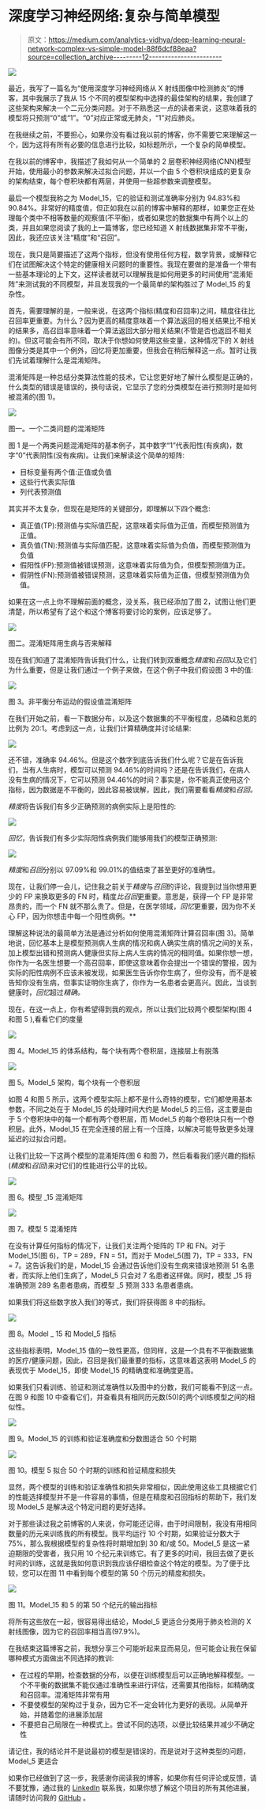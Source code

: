 # 深度学习神经网络:复杂与简单模型

> 原文：<https://medium.com/analytics-vidhya/deep-learning-neural-network-complex-vs-simple-model-88f6dcf88eaa?source=collection_archive---------12----------------------->

![](img/0d68b733e8d609da0b44bd894d7097ad.png)

最近，我写了一篇名为“使用深度学习神经网络从 X 射线图像中检测肺炎”的博客，其中我展示了我从 15 个不同的模型架构中选择的最佳架构的结果，我创建了这些架构来解决一个二元分类问题。对于不熟悉这一点的读者来说，这意味着我的模型将只预测“0”或“1”。“0”对应正常或无肺炎，“1”对应肺炎。

在我继续之前，不要担心，如果你没有看过我以前的博客，你不需要它来理解这一个，因为这将有所有必要的信息进行比较，如标题所示，一个复杂的简单模型。

在我以前的博客中，我描述了我如何从一个简单的 2 层卷积神经网络(CNN)模型开始，使用最小的参数来解决过拟合问题，并以一个由 5 个卷积块组成的更复杂的架构结束，每个卷积块都有两层，并使用一些超参数来调整模型。

最后一个模型我称之为 Model_15，它的验证和测试准确率分别为 94.83%和 90.84%。非常好的精度值，但正如我在以前的博客中解释的那样，如果您正在处理每个类中不相等数量的观察值(不平衡)，或者如果您的数据集中有两个以上的类，并且如果您阅读了我的上一篇博客，您已经知道 X 射线数据集非常不平衡，因此，我还应该关注“精度”和“召回”。

现在，我只是简要描述了这两个指标，但没有使用任何方程，数学背景，或解释它们在试图解决这个特定的健康相关问题时的重要性。我现在要做的是准备一个带有一些基本理论的上下文，这样读者就可以理解我是如何用更多的时间使用“混淆矩阵”来测试我的不同模型，并且发现我的一个最简单的架构胜过了 Model_15 的复杂性。

首先，需要理解的是，一般来说，在这两个指标(精度和召回率)之间，精度往往比召回率更重要。为什么？因为更高的精度意味着一个算法返回的相关结果比不相关的结果多，高召回率意味着一个算法返回大部分相关结果(不管是否也返回不相关的)。但这可能会有所不同，取决于你想如何使用这些变量，这种情况下的 X 射线图像分类是其中一个例外，回忆将更加重要，但我会在稍后解释这一点。暂时让我们先试着理解什么是混淆矩阵。

混淆矩阵是一种总结分类算法性能的技术，它让您更好地了解什么模型是正确的，什么类型的错误是错误的，换句话说，它显示了您的分类模型在进行预测时是如何被混淆的(图 1)。

![](img/b54d1716e3750d92e7f4c79d7090373f.png)

图一。一个二类问题的混淆矩阵

图 1 是一个两类问题混淆矩阵的基本例子，其中数字“1”代表阳性(有疾病)，数字“0”代表阴性(没有疾病)。让我们来解读这个简单的矩阵:

*   目标变量有两个值:正值或负值
*   这些行代表实际值
*   列代表预测值

其实并不太复杂，但现在是矩阵的关键部分，即理解以下四个概念:

*   真正值(TP):预测值与实际值匹配，这意味着实际值为正值，而模型预测值为正值。
*   真负值(TN):预测值与实际值匹配，这意味着实际值为负值，而模型预测值为负值
*   假阳性(FP):预测值被错误预测，这意味着实际值为负，但模型预测值为正。
*   假阴性(FN):预测值被错误预测，这意味着实际值为正值，但模型预测值为负值。

如果在这一点上你不理解前面的概念，没关系，我已经添加了图 2，试图让他们更清楚，所以希望有了这个和这个博客将要讨论的案例，应该足够了。

![](img/c8df56693e2c9f1be8ad34b9c4d58bb4.png)

图二。混淆矩阵用生病与否来解释

现在我们知道了混淆矩阵告诉我们什么，让我们转到双重概念*精度*和*召回*以及它们为什么重要，但是让我们通过一个例子来做，在这个例子中我们假设图 3 中的值:

![](img/3b021fbd0ac58742d7d684cebefc323d.png)

图 3。非平衡分布运动的假设值混淆矩阵

在我们开始之前，看一下数据分布，以及这个数据集的不平衡程度，总磷和总氮的比例为 20:1。考虑到这一点，让我们计算精确度并讨论结果:

![](img/fd372ab7d22613d7b6398a7272f58b41.png)

还不错，准确率 94.46%。但是这个数字到底告诉我们什么呢？它是在告诉我们，当有人生病时，模型可以预测 94.46%的时间吗？还是在告诉我们，在病人没有生病的情况下，它可以预测 94.46%的时间？事实是，你不能真正使用这个指标，因为数据是不平衡的，因此容易被误解，因此，我们需要看看*精度*和*召回。*

*精度*将告诉我们有多少正确预测的病例实际上是阳性的:

![](img/db5f417b82c7bbf22ac4a142a7a2e3a2.png)

*回忆*，告诉我们有多少实际阳性病例我们能够用我们的模型正确预测:

![](img/f365de344daa7012920c28d2bdcd5deb.png)

*精度*和*召回*分别以 97.09%和 99.01%的值结束了甚至更好的准确性。

现在，让我们停一会儿，记住我之前关于*精度*与*召回*的评论，我提到过当你想用更少的 FP 来换取更多的 FN 时，精度*比召回*更重要。意思是，获得一个 FP 是非常昂贵的，而一个 FN 就不那么贵了。但是，在医学领域，*回忆*更重要，因为你不关心 FP，因为你想击中每一个阳性病例。**

理解这种说法的最简单方法是通过分析如何使用混淆矩阵计算召回率(图 3)。简单地说，回忆基本上是模型预测病人生病的情况和病人确实生病的情况之间的关系，加上模型出错和预测病人健康但实际上病人生病的情况的相同值。如果你想一想，你作为一名医生想要一个高召回率，即使这意味着你会提出一个错误的警报，因为实际的阳性病例不应该未被发现，如果医生告诉你你生病了，但你没有，而不是被告知你没有生病，但事实证明你生病了，你作为一名患者会更高兴。因此，当谈到健康时，*回忆*超过*精确。*

现在，在这一点上，你有希望得到我的观点，所以让我们比较两个模型架构(图 4 和图 5 ),看看它们的度量

![](img/acf7effd5e2d3ef526b8ce444f679040.png)

图 4。Model_15 的体系结构，每个块有两个卷积层，连接层上有脱落

![](img/3e82d352736744fab7a7788938647a39.png)

图 5。Model_5 架构，每个块有一个卷积层

如图 4 和图 5 所示，这两个模型实际上都不是什么奇特的模型，它们都使用基本参数，不同之处在于 Model_15 的处理时间大约是 Model_5 的三倍，这主要是由于 5 个卷积块中的每一个都有两个卷积层，而 Model_5 的每个卷积块只有一个卷积层。此外，Model_15 在完全连接的层上有一个压降，以解决可能导致更多处理延迟的过拟合问题。

让我们比较一下这两个模型的混淆矩阵(图 6 和图 7)，然后看看我们感兴趣的指标(*精度*和*召回*)来对它们的性能进行公平的比较。

![](img/8352852b0f699ebe249bf671a5fba12c.png)

图 6。模型 _15 混淆矩阵

![](img/a1c58b5749da036c166ff1882acf6509.png)

图 7。模型 5 混淆矩阵

在没有计算任何指标的情况下，让我们关注两个矩阵的 TP 和 FN。对于 Model_15(图 6)，TP = 289，FN = 51，而对于 Model_5(图 7)，TP = 333，FN = 7。这告诉我们的是，Model_15 会通过告诉他们没有生病来错误地预测 51 名患者，而实际上他们生病了，Model_5 只会对 7 名患者这样做。同时，模型 _15 将准确预测 289 名患者患病，而模型 _5 预测 333 名患者患病。

如果我们将这些数字放入我们的等式，我们将获得图 8 中的指标。

![](img/3d61d3ce755de5d56948ead5d5586385.png)

图 8。Model _ 15 和 Model_5 指标

这些指标表明，Model_15 值的一致性更高，但同样，这是一个具有不平衡数据集的医疗/健康问题，因此，召回是我们最重要的指标，这意味着这表明 Model_5 的表现优于 Model_15，即使 Model_15 的精确度和准确度更高。

如果我们只看训练、验证和测试准确性以及图中的分数，我们可能看不到这一点。在图 9 和图 10 中查看它们，并查看具有相同历元数(50)的两个训练模型之间的相似性。

![](img/56f124da3a19a86eae95038eeee951ff.png)

图 9。Model_15 的训练和验证准确度和分数图适合 50 个时期

![](img/a7939f2b312db5df933ad33dfd1cd7e4.png)

图 10。模型 5 拟合 50 个时期的训练和验证精度和损失

显然，两个模型的训练和验证准确性和损失非常相似，因此使用这些工具根据它们的性能选择模型并不是一件容易的事情，但是在精度和召回指标的帮助下，我们发现 Model_5 是解决这个特定问题的更好选择。

对于那些读过我之前博客的人来说，你可能还记得，由于时间限制，我没有用相同数量的历元来训练我的所有模型。我平均运行 10 个时期，如果验证分数大于 75%，那么我根据模型的复杂性将时期增加到 30 和/或 50。Model_5 是这一紧迫期限的受害者，我只用 10 个纪元来训练它。有了更多的时间，我回去做了更长时间的训练，这就是我如何意识到我应该仔细检查这个特定的模型。为了便于比较，您可以在图 11 中看到每个模型的第 50 个历元的精度和损失。

![](img/2824ebf1b3fbd1fbfb0e74c77e92f439.png)

图 11。Model_15 和 5 的第 50 个纪元的输出指标

将所有这些放在一起，很容易得出结论，Model_5 更适合分类用于肺炎检测的 X 射线图像，因为它的召回率相当高(97.9%)。

在我结束这篇博客之前，我想分享三个可能听起来显而易见，但可能会让我在保留哪种模式方面做出不同选择的教训:

*   在过程的早期，检查数据的分布，以便在训练模型后可以正确地解释模型。一个不平衡的数据集不能仅通过准确性来进行评估，还需要其他指标，如精确度和召回率。混淆矩阵非常有用
*   不要使模型的架构过于复杂，因为它不一定会转化为更好的表现。从简单开始，并随着您的进展添加层
*   不要把自己局限在一种模式上。尝试不同的选项，以便比较结果并减少不确定性

请记住，我的结论并不是说最初的模型是错误的，而是说对于这种类型的问题，Model_5 更适合

如果你已经做到了这一步，我感谢你阅读我的博客，如果你有任何评论或反馈，请不要犹豫，通过我的 [LinkedIn](http://www.linkedin.com/in/jaherbas-geophysicist) 联系我，如果你想了解这个项目的所有其他进展，请随时访问我的 [GitHub](https://github.com/JaHerbas/CNN_Xray_Classsification) 。